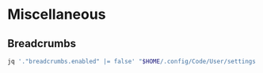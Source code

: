 # Miscellaneous

## Breadcrumbs

```sh
jq '."breadcrumbs.enabled" |= false' "$HOME/.config/Code/User/settings.json" | sponge "$HOME/.config/Code/User/settings.json"
```
